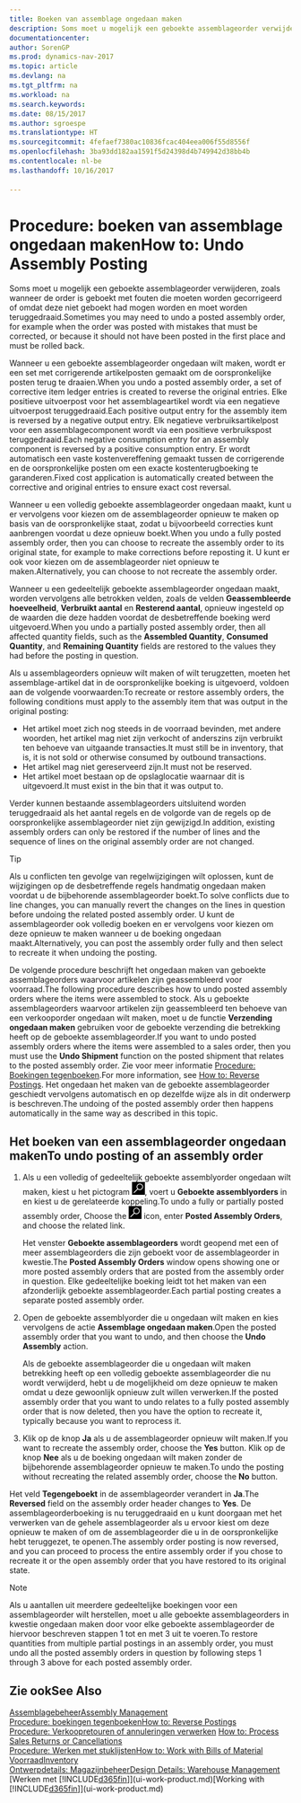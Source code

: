 ```yaml
---
title: Boeken van assemblage ongedaan maken
description: Soms moet u mogelijk een geboekte assemblageorder verwijderen, zoals wanneer de order is geboekt met fouten die moeten worden gecorrigeerd of omdat deze niet geboekt had mogen worden en moet worden teruggedraaid.
documentationcenter: 
author: SorenGP
ms.prod: dynamics-nav-2017
ms.topic: article
ms.devlang: na
ms.tgt_pltfrm: na
ms.workload: na
ms.search.keywords: 
ms.date: 08/15/2017
ms.author: sgroespe
ms.translationtype: HT
ms.sourcegitcommit: 4fefaef7380ac10836fcac404eea006f55d8556f
ms.openlocfilehash: 3ba93dd182aa1591f5d24398d4b749942d38bb4b
ms.contentlocale: nl-be
ms.lasthandoff: 10/16/2017

---
```

# <a name="how-to-undo-assembly-posting"></a><span data-ttu-id="02b5a-103">Procedure: boeken van assemblage ongedaan maken</span><span class="sxs-lookup"><span data-stu-id="02b5a-103">How to: Undo Assembly Posting</span></span>
<span data-ttu-id="02b5a-104">Soms moet u mogelijk een geboekte assemblageorder verwijderen, zoals wanneer de order is geboekt met fouten die moeten worden gecorrigeerd of omdat deze niet geboekt had mogen worden en moet worden teruggedraaid.</span><span class="sxs-lookup"><span data-stu-id="02b5a-104">Sometimes you may need to undo a posted assembly order, for example when the order was posted with mistakes that must be corrected, or because it should not have been posted in the first place and must be rolled back.</span></span>

<span data-ttu-id="02b5a-105">Wanneer u een geboekte assemblageorder ongedaan wilt maken, wordt er een set met corrigerende artikelposten gemaakt om de oorspronkelijke posten terug te draaien.</span><span class="sxs-lookup"><span data-stu-id="02b5a-105">When you undo a posted assembly order, a set of corrective item ledger entries is created to reverse the original entries.</span></span> <span data-ttu-id="02b5a-106">Elke positieve uitvoerpost voor het assemblageartikel wordt via een negatieve uitvoerpost teruggedraaid.</span><span class="sxs-lookup"><span data-stu-id="02b5a-106">Each positive output entry for the assembly item is reversed by a negative output entry.</span></span> <span data-ttu-id="02b5a-107">Elk negatieve verbruiksartikelpost voor een assemblagecomponent wordt via een positieve verbruikspost teruggedraaid.</span><span class="sxs-lookup"><span data-stu-id="02b5a-107">Each negative consumption entry for an assembly component is reversed by a positive consumption entry.</span></span> <span data-ttu-id="02b5a-108">Er wordt automatisch een vaste kostenvereffening gemaakt tussen de corrigerende en de oorspronkelijke posten om een exacte kostenterugboeking te garanderen.</span><span class="sxs-lookup"><span data-stu-id="02b5a-108">Fixed cost application is automatically created between the corrective and original entries to ensure exact cost reversal.</span></span>  

<span data-ttu-id="02b5a-109">Wanneer u een volledig geboekte assemblageorder ongedaan maakt, kunt u er vervolgens voor kiezen om de assemblageorder opnieuw te maken op basis van de oorspronkelijke staat, zodat u bijvoorbeeld correcties kunt aanbrengen voordat u deze opnieuw boekt.</span><span class="sxs-lookup"><span data-stu-id="02b5a-109">When you undo a fully posted assembly order, then you can choose to recreate the assembly order to its original state, for example to make corrections before reposting it.</span></span> <span data-ttu-id="02b5a-110">U kunt er ook voor kiezen om de assemblageorder niet opnieuw te maken.</span><span class="sxs-lookup"><span data-stu-id="02b5a-110">Alternatively, you can choose to not recreate the assembly order.</span></span>  

<span data-ttu-id="02b5a-111">Wanneer u een gedeeltelijk geboekte assemblageorder ongedaan maakt, worden vervolgens alle betrokken velden, zoals de velden **Geassembleerde hoeveelheid**, **Verbruikt aantal** en **Resterend aantal**, opnieuw ingesteld op de waarden die deze hadden voordat de desbetreffende boeking werd uitgevoerd.</span><span class="sxs-lookup"><span data-stu-id="02b5a-111">When you undo a partially posted assembly order, then all affected quantity fields, such as the **Assembled Quantity**, **Consumed Quantity**, and **Remaining Quantity** fields are restored to the values they had before the posting in question.</span></span>  

<span data-ttu-id="02b5a-112">Als u assemblageorders opnieuw wilt maken of wilt terugzetten, moeten het assemblage-artikel dat in de oorspronkelijke boeking is uitgevoerd, voldoen aan de volgende voorwaarden:</span><span class="sxs-lookup"><span data-stu-id="02b5a-112">To recreate or restore assembly orders, the following conditions must apply to the assembly item that was output in the original posting:</span></span>  

-   <span data-ttu-id="02b5a-113">Het artikel moet zich nog steeds in de voorraad bevinden, met andere woorden, het artikel mag niet zijn verkocht of anderszins zijn verbruikt ten behoeve van uitgaande transacties.</span><span class="sxs-lookup"><span data-stu-id="02b5a-113">It must still be in inventory, that is, it is not sold or otherwise consumed by outbound transactions.</span></span>  
-   <span data-ttu-id="02b5a-114">Het artikel mag niet gereserveerd zijn.</span><span class="sxs-lookup"><span data-stu-id="02b5a-114">It must not be reserved.</span></span>  
-   <span data-ttu-id="02b5a-115">Het artikel moet bestaan op de opslaglocatie waarnaar dit is uitgevoerd.</span><span class="sxs-lookup"><span data-stu-id="02b5a-115">It must exist in the bin that it was output to.</span></span>  

<span data-ttu-id="02b5a-116">Verder kunnen bestaande assemblageorders uitsluitend worden teruggedraaid als het aantal regels en de volgorde van de regels op de oorspronkelijke assemblageorder niet zijn gewijzigd.</span><span class="sxs-lookup"><span data-stu-id="02b5a-116">In addition, existing assembly orders can only be restored if the number of lines and the sequence of lines on the original assembly order are not changed.</span></span>  

> [!TIP]  
>  <span data-ttu-id="02b5a-117">Als u conflicten ten gevolge van regelwijzigingen wilt oplossen, kunt de wijzigingen op de desbetreffende regels handmatig ongedaan maken voordat u de bijbehorende assemblageorder boekt.</span><span class="sxs-lookup"><span data-stu-id="02b5a-117">To solve conflicts due to line changes, you can manually revert the changes on the lines in question before undoing the related posted assembly order.</span></span> <span data-ttu-id="02b5a-118">U kunt de assemblageorder ook volledig boeken en er vervolgens voor kiezen om deze opnieuw te maken wanneer u de boeking ongedaan maakt.</span><span class="sxs-lookup"><span data-stu-id="02b5a-118">Alternatively, you can post the assembly order fully and then select to recreate it when undoing the posting.</span></span>  

<span data-ttu-id="02b5a-119">De volgende procedure beschrijft het ongedaan maken van geboekte assemblageorders waarvoor artikelen zijn geassembleerd voor voorraad.</span><span class="sxs-lookup"><span data-stu-id="02b5a-119">The following procedure describes how to undo posted assembly orders where the items were assembled to stock.</span></span> <span data-ttu-id="02b5a-120">Als u geboekte assemblageorders waarvoor artikelen zijn geassembleerd ten behoeve van een verkooporder ongedaan wilt maken, moet u de functie **Verzending ongedaan maken** gebruiken voor de geboekte verzending die betrekking heeft op de geboekte assemblageorder.</span><span class="sxs-lookup"><span data-stu-id="02b5a-120">If you want to undo posted assembly orders where the items were assembled to a sales order, then you must use the **Undo Shipment** function on the posted shipment that relates to the posted assembly order.</span></span> <span data-ttu-id="02b5a-121">Zie voor meer informatie [Procedure: Boekingen tegenboeken](finance-how-reverse-journal-posting.md).</span><span class="sxs-lookup"><span data-stu-id="02b5a-121">For more information, see [How to: Reverse Postings](finance-how-reverse-journal-posting.md).</span></span> <span data-ttu-id="02b5a-122">Het ongedaan het maken van de geboekte assemblageorder geschiedt vervolgens automatisch en op dezelfde wijze als in dit onderwerp is beschreven.</span><span class="sxs-lookup"><span data-stu-id="02b5a-122">The undoing of the posted assembly order then happens automatically in the same way as described in this topic.</span></span>  

## <a name="to-undo-posting-of-an-assembly-order"></a><span data-ttu-id="02b5a-123">Het boeken van een assemblageorder ongedaan maken</span><span class="sxs-lookup"><span data-stu-id="02b5a-123">To undo posting of an assembly order</span></span>  
1.  <span data-ttu-id="02b5a-124">Als u een volledig of gedeeltelijk geboekte assemblyorder ongedaan wilt maken, kiest u het pictogram ![Zoeken naar pagina of rapport](media/ui-search/search_small.png "pictogram Zoeken naar pagina of rapport"), voert u **Geboekte assemblyorders** in en kiest u de gerelateerde koppeling.</span><span class="sxs-lookup"><span data-stu-id="02b5a-124">To undo a fully or partially posted assembly order, Choose the ![Search for Page or Report](media/ui-search/search_small.png "Search for Page or Report icon") icon, enter **Posted Assembly Orders**, and choose the related link.</span></span>  

    <span data-ttu-id="02b5a-125">Het venster **Geboekte assemblageorders** wordt geopend met een of meer assemblageorders die zijn geboekt voor de assemblageorder in kwestie.</span><span class="sxs-lookup"><span data-stu-id="02b5a-125">The **Posted Assembly Orders** window opens showing one or more posted assembly orders that are posted from the assembly order in question.</span></span> <span data-ttu-id="02b5a-126">Elke gedeeltelijke boeking leidt tot het maken van een afzonderlijk geboekte assemblageorder.</span><span class="sxs-lookup"><span data-stu-id="02b5a-126">Each partial posting creates a separate posted assembly order.</span></span>  
2.  <span data-ttu-id="02b5a-127">Open de geboekte assemblyorder die u ongedaan wilt maken en kies vervolgens de actie **Assemblage ongedaan maken**.</span><span class="sxs-lookup"><span data-stu-id="02b5a-127">Open the posted assembly order that you want to undo, and then choose the **Undo Assembly** action.</span></span>  

    <span data-ttu-id="02b5a-128">Als de geboekte assemblageorder die u ongedaan wilt maken betrekking heeft op een volledig geboekte assemblageorder die nu wordt verwijderd, hebt u de mogelijkheid om deze opnieuw te maken omdat u deze gewoonlijk opnieuw zult willen verwerken.</span><span class="sxs-lookup"><span data-stu-id="02b5a-128">If the posted assembly order that you want to undo relates to a fully posted assembly order that is now deleted, then you have the option to recreate it, typically because you want to reprocess it.</span></span>  
3.  <span data-ttu-id="02b5a-129">Klik op de knop **Ja** als u de assemblageorder opnieuw wilt maken.</span><span class="sxs-lookup"><span data-stu-id="02b5a-129">If you want to recreate the assembly order, choose the **Yes** button.</span></span> <span data-ttu-id="02b5a-130">Klik op de knop **Nee** als u de boeking ongedaan wilt maken zonder de bijbehorende assemblageorder opnieuw te maken.</span><span class="sxs-lookup"><span data-stu-id="02b5a-130">To undo the posting without recreating the related assembly order, choose the **No** button.</span></span>  

<span data-ttu-id="02b5a-131">Het veld **Tegengeboekt** in de assemblageorder verandert in **Ja**.</span><span class="sxs-lookup"><span data-stu-id="02b5a-131">The **Reversed** field on the assembly order header changes to **Yes**.</span></span> <span data-ttu-id="02b5a-132">De assemblageorderboeking is nu teruggedraaid en u kunt doorgaan met het verwerken van de gehele assemblageorder als u ervoor kiest om deze opnieuw te maken of om de assemblageorder die u in de oorspronkelijke hebt teruggezet, te openen.</span><span class="sxs-lookup"><span data-stu-id="02b5a-132">The assembly order posting is now reversed, and you can proceed to process the entire assembly order if you chose to recreate it or the open assembly order that you have restored to its original state.</span></span>  

> [!NOTE]  
>  <span data-ttu-id="02b5a-133">Als u aantallen uit meerdere gedeeltelijke boekingen voor een assemblageorder wilt herstellen, moet u alle geboekte assemblageorders in kwestie ongedaan maken door voor elke geboekte assemblageorder de hiervoor beschreven stappen 1 tot en met 3 uit te voeren.</span><span class="sxs-lookup"><span data-stu-id="02b5a-133">To restore quantities from multiple partial postings in an assembly order, you must undo all the posted assembly orders in question by following steps 1 through 3 above for each posted assembly order.</span></span>  

## <a name="see-also"></a><span data-ttu-id="02b5a-134">Zie ook</span><span class="sxs-lookup"><span data-stu-id="02b5a-134">See Also</span></span>  
[<span data-ttu-id="02b5a-135">Assemblagebeheer</span><span class="sxs-lookup"><span data-stu-id="02b5a-135">Assembly Management</span></span>](assembly-assemble-items.md)  
[<span data-ttu-id="02b5a-136">Procedure: boekingen tegenboeken</span><span class="sxs-lookup"><span data-stu-id="02b5a-136">How to: Reverse Postings</span></span>](finance-how-reverse-journal-posting.md)  
<span data-ttu-id="02b5a-137">[Procedure: Verkoopretouren of annuleringen verwerken](sales-how-process-sales-returns-cancellations.md)  </span><span class="sxs-lookup"><span data-stu-id="02b5a-137">[How to: Process Sales Returns or Cancellations](sales-how-process-sales-returns-cancellations.md)  </span></span>  
[<span data-ttu-id="02b5a-138">Procedure: Werken met stuklijsten</span><span class="sxs-lookup"><span data-stu-id="02b5a-138">How to: Work with Bills of Material</span></span>](inventory-how-work-BOMs.md)  
[<span data-ttu-id="02b5a-139">Voorraad</span><span class="sxs-lookup"><span data-stu-id="02b5a-139">Inventory</span></span>](inventory-manage-inventory.md)  
[<span data-ttu-id="02b5a-140">Ontwerpdetails: Magazijnbeheer</span><span class="sxs-lookup"><span data-stu-id="02b5a-140">Design Details: Warehouse Management</span></span>](design-details-warehouse-management.md)  
<span data-ttu-id="02b5a-141">[Werken met [!INCLUDE[d365fin](includes/d365fin_md.md)]](ui-work-product.md)</span><span class="sxs-lookup"><span data-stu-id="02b5a-141">[Working with [!INCLUDE[d365fin](includes/d365fin_md.md)]](ui-work-product.md)</span></span>

